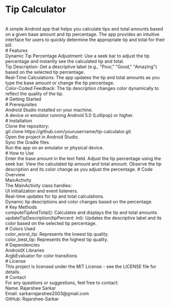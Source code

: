 # Tip Calculator
<br>
A simple Android app that helps you calculate tips and total amounts based on a given base amount and tip percentage. The app provides an intuitive interface for users to quickly determine the appropriate tip and total for their bill.
<br>
# Features
<br>
Dynamic Tip Percentage Adjustment: Use a seek bar to adjust the tip percentage and instantly see the calculated tip and total.
<br>
Tip Description: Get a descriptive label (e.g., "Poor," "Good," "Amazing") based on the selected tip percentage.
<br>
Real-Time Calculations: The app updates the tip and total amounts as you type the base amount or change the tip percentage.
<br>
Color-Coded Feedback: The tip description changes color dynamically to reflect the quality of the tip.

<br>
# Getting Started
<br>
# Prerequisites
<br>
Android Studio installed on your machine.
<br>
A device or emulator running Android 5.0 (Lollipop) or higher.
<br>
# Installation
<br>
Clone the repository:
<br>
git clone https://github.com/yourusername/tip-calculator.git  
<br>
Open the project in Android Studio.
<br>
Sync the Gradle files.
<br>
Run the app on an emulator or physical device.
<br>
# How to Use
<br>
Enter the base amount in the text field.
Adjust the tip percentage using the seek bar.
View the calculated tip amount and total amount.
Observe the tip description and its color change as you adjust the percentage.
# Code Overview
<br>
MainActivity
<br>
The MainActivity class handles:
<br>
UI initialization and event listeners.
<br>
Real-time updates for tip and total calculations.
<br>
Dynamic tip descriptions and color changes based on the percentage.
<br>
# Key Methods
<br>
computeTipAndTotal(): Calculates and displays the tip and total amounts.
<br>
updateTipDescription(tipPercent: Int): Updates the descriptive label and its color based on the selected tip percentage.
<br>
# Colors Used
<br>
color_worst_tip: Represents the lowest tip quality.
<br>
color_best_tip: Represents the highest tip quality.
<br>
# Dependencies
<br>
AndroidX Libraries
<br>
ArgbEvaluator for color transitions
<br>
# License
<br>
This project is licensed under the MIT License - see the LICENSE file for details.
<br>
# Contact
<br>
For any questions or suggestions, feel free to contact:
<br>
Name: Rajarshee Sarkar
<br>
Email: sarkarrajarshee2003@gmail.com
<br>
GitHub: Rajarshee-Sarkar
